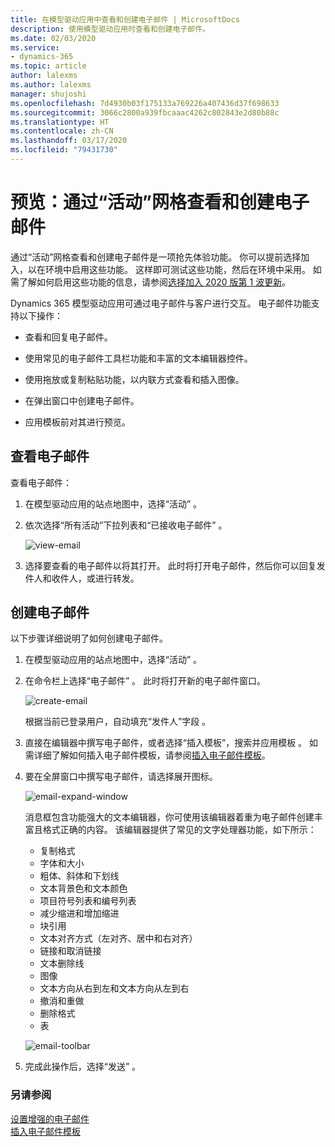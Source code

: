 ```yaml
---
title: 在模型驱动应用中查看和创建电子邮件 | MicrosoftDocs
description: 使用模型驱动应用时查看和创建电子邮件。
ms.date: 02/03/2020
ms.service:
- dynamics-365
ms.topic: article
author: lalexms
ms.author: lalexms
manager: shujoshi
ms.openlocfilehash: 7d4930b03f175133a769226a407436d37f698633
ms.sourcegitcommit: 3066c2800a939fbcaaac4262c802843e2d80b88c
ms.translationtype: HT
ms.contentlocale: zh-CN
ms.lasthandoff: 03/17/2020
ms.locfileid: "79431730"
---
```

# <a name="preview-view-and-create-email-through-the-activities-grid"></a>预览：通过“活动”网格查看和创建电子邮件

通过“活动”网格查看和创建电子邮件是一项抢先体验功能。 你可以提前选择加入，以在环境中启用这些功能。 这样即可测试这些功能，然后在环境中采用。 如需了解如何启用这些功能的信息，请参阅[选择加入 2020 版第 1 波更新](https://docs.microsoft.com/power-platform/admin/opt-in-early-access-updates)。

Dynamics 365 模型驱动应用可通过电子邮件与客户进行交互。 电子邮件功能支持以下操作：

- 查看和回复电子邮件。 

- 使用常见的电子邮件工具栏功能和丰富的文本编辑器控件。 

- 使用拖放或复制粘贴功能，以内联方式查看和插入图像。 

- 在弹出窗口中创建电子邮件。  

- 应用模板前对其进行预览。 



## <a name="view-your-email"></a>查看电子邮件

查看电子邮件：

1. 在模型驱动应用的站点地图中，选择“活动”  。 

2. 依次选择“所有活动”下拉列表和“已接收电子邮件”   。

    ![view-email](media/view-email.png "显示已接收电子邮件")

3. 选择要查看的电子邮件以将其打开。 此时将打开电子邮件，然后你可以回复发件人和收件人，或进行转发。

## <a name="create-email"></a>创建电子邮件

以下步骤详细说明了如何创建电子邮件。

1. 在模型驱动应用的站点地图中，选择“活动”  。

2. 在命令栏上选择“电子邮件”  。 此时将打开新的电子邮件窗口。

    ![create-email](media/create-email.png "新建电子邮件")

    根据当前已登录用户，自动填充“发件人”字段  。

3. 直接在编辑器中撰写电子邮件，或者选择“插入模板”，搜索并应用模板  。 如需详细了解如何插入电子邮件模板，请参阅[插入电子邮件模板](insert-email-template.md)。

4. 要在全屏窗口中撰写电子邮件，请选择展开图标。

    ![email-expand-window](media/email-expand-window.png "展开电子邮件窗口")

    消息框包含功能强大的文本编辑器，你可使用该编辑器着重为电子邮件创建丰富且格式正确的内容。 该编辑器提供了常见的文字处理器功能，如下所示： 

    - 复制格式
    - 字体和大小
    - 粗体、斜体和下划线
    - 文本背景色和文本颜色
    - 项目符号列表和编号列表
    - 减少缩进和增加缩进
    - 块引用
    - 文本对齐方式（左对齐、居中和右对齐）
    - 链接和取消链接
    - 文本删除线
    - 图像
    - 文本方向从右到左和文本方向从左到右
    - 撤消和重做
    - 删除格式
    - 表

    ![email-toolbar](media/email-toolbar.png "使用富文本编辑器功能")

5. 完成此操作后，选择“发送”  。


### <a name="see-also"></a>另请参阅

[设置增强的电子邮件](https://docs.microsoft.com/power-platform/admin/system-settings-dialog-box-email-tab)<br>
[插入电子邮件模板](insert-email-template.md)
